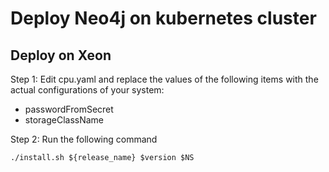 # Deploy Neo4j on kubernetes cluster

## Deploy on Xeon

Step 1: Edit cpu.yaml and replace the values of the following items with the actual configurations of your system:

- passwordFromSecret
- storageClassName

Step 2: Run the following command

```
./install.sh ${release_name} $version $NS
```
